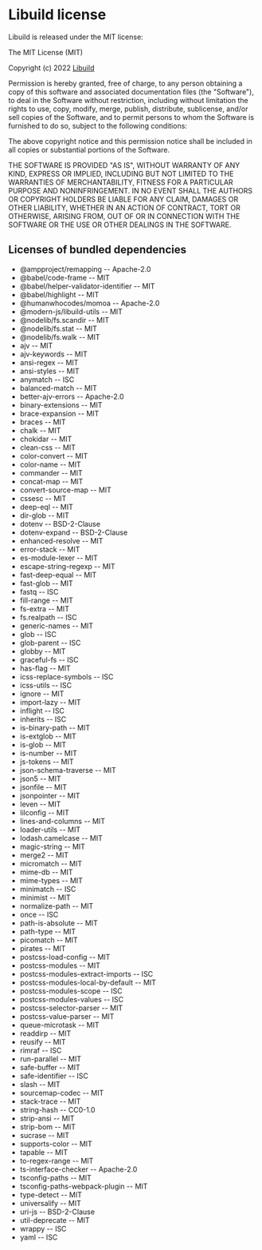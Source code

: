 # Libuild license

Libuild is released under the MIT license:

The MIT License (MIT)

Copyright (c) 2022 [Libuild](https://github.com/modern-js/libuild)

Permission is hereby granted, free of charge, to any person obtaining a copy of this software and associated documentation files (the "Software"), to deal in the Software without restriction, including without limitation the rights to use, copy, modify, merge, publish, distribute, sublicense, and/or sell copies of the Software, and to permit persons to whom the Software is furnished to do so, subject to the following conditions:

The above copyright notice and this permission notice shall be included in all copies or substantial portions of the Software.

THE SOFTWARE IS PROVIDED "AS IS", WITHOUT WARRANTY OF ANY KIND, EXPRESS OR IMPLIED, INCLUDING BUT NOT LIMITED TO THE WARRANTIES OF MERCHANTABILITY, FITNESS FOR A PARTICULAR PURPOSE AND NONINFRINGEMENT. IN NO EVENT SHALL THE AUTHORS OR COPYRIGHT HOLDERS BE LIABLE FOR ANY CLAIM, DAMAGES OR OTHER LIABILITY, WHETHER IN AN ACTION OF CONTRACT, TORT OR OTHERWISE, ARISING FROM, OUT OF OR IN CONNECTION WITH THE SOFTWARE OR THE USE OR OTHER DEALINGS IN THE SOFTWARE.

## Licenses of bundled dependencies

- @ampproject/remapping -- Apache-2.0
- @babel/code-frame -- MIT
- @babel/helper-validator-identifier -- MIT
- @babel/highlight -- MIT
- @humanwhocodes/momoa -- Apache-2.0
- @modern-js/libuild-utils -- MIT
- @nodelib/fs.scandir -- MIT
- @nodelib/fs.stat -- MIT
- @nodelib/fs.walk -- MIT
- ajv -- MIT
- ajv-keywords -- MIT
- ansi-regex -- MIT
- ansi-styles -- MIT
- anymatch -- ISC
- balanced-match -- MIT
- better-ajv-errors -- Apache-2.0
- binary-extensions -- MIT
- brace-expansion -- MIT
- braces -- MIT
- chalk -- MIT
- chokidar -- MIT
- clean-css -- MIT
- color-convert -- MIT
- color-name -- MIT
- commander -- MIT
- concat-map -- MIT
- convert-source-map -- MIT
- cssesc -- MIT
- deep-eql -- MIT
- dir-glob -- MIT
- dotenv -- BSD-2-Clause
- dotenv-expand -- BSD-2-Clause
- enhanced-resolve -- MIT
- error-stack -- MIT
- es-module-lexer -- MIT
- escape-string-regexp -- MIT
- fast-deep-equal -- MIT
- fast-glob -- MIT
- fastq -- ISC
- fill-range -- MIT
- fs-extra -- MIT
- fs.realpath -- ISC
- generic-names -- MIT
- glob -- ISC
- glob-parent -- ISC
- globby -- MIT
- graceful-fs -- ISC
- has-flag -- MIT
- icss-replace-symbols -- ISC
- icss-utils -- ISC
- ignore -- MIT
- import-lazy -- MIT
- inflight -- ISC
- inherits -- ISC
- is-binary-path -- MIT
- is-extglob -- MIT
- is-glob -- MIT
- is-number -- MIT
- js-tokens -- MIT
- json-schema-traverse -- MIT
- json5 -- MIT
- jsonfile -- MIT
- jsonpointer -- MIT
- leven -- MIT
- lilconfig -- MIT
- lines-and-columns -- MIT
- loader-utils -- MIT
- lodash.camelcase -- MIT
- magic-string -- MIT
- merge2 -- MIT
- micromatch -- MIT
- mime-db -- MIT
- mime-types -- MIT
- minimatch -- ISC
- minimist -- MIT
- normalize-path -- MIT
- once -- ISC
- path-is-absolute -- MIT
- path-type -- MIT
- picomatch -- MIT
- pirates -- MIT
- postcss-load-config -- MIT
- postcss-modules -- MIT
- postcss-modules-extract-imports -- ISC
- postcss-modules-local-by-default -- MIT
- postcss-modules-scope -- ISC
- postcss-modules-values -- ISC
- postcss-selector-parser -- MIT
- postcss-value-parser -- MIT
- queue-microtask -- MIT
- readdirp -- MIT
- reusify -- MIT
- rimraf -- ISC
- run-parallel -- MIT
- safe-buffer -- MIT
- safe-identifier -- ISC
- slash -- MIT
- sourcemap-codec -- MIT
- stack-trace -- MIT
- string-hash -- CC0-1.0
- strip-ansi -- MIT
- strip-bom -- MIT
- sucrase -- MIT
- supports-color -- MIT
- tapable -- MIT
- to-regex-range -- MIT
- ts-interface-checker -- Apache-2.0
- tsconfig-paths -- MIT
- tsconfig-paths-webpack-plugin -- MIT
- type-detect -- MIT
- universalify -- MIT
- uri-js -- BSD-2-Clause
- util-deprecate -- MIT
- wrappy -- ISC
- yaml -- ISC
